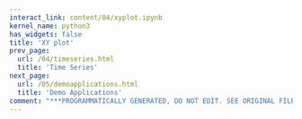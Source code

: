 ```yaml
---
interact_link: content/04/xyplot.ipynb
kernel_name: python3
has_widgets: false
title: 'XY plot'
prev_page:
  url: /04/timeseries.html
  title: 'Time Series'
next_page:
  url: /05/demoapplications.html
  title: 'Demo Applications'
comment: "***PROGRAMMATICALLY GENERATED, DO NOT EDIT. SEE ORIGINAL FILES IN /content***"
---
```

